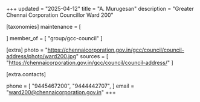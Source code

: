 +++
updated = "2025-04-12"
title = "A. Murugesan"
description = "Greater Chennai Corporation Councillor Ward 200"

[taxonomies]
maintenance = [

]
member_of = [
    "group/gcc-council"
]

[extra]
photo = "https://chennaicorporation.gov.in/gcc/council/council-address/photo/ward200.jpg"
sources = [
    "https://chennaicorporation.gov.in/gcc/council/council-address/"
]

[extra.contacts]

phone = [
    "9445467200",
    "9444442707",
    ]
email = "ward200@chennaicorporation.gov.in"
+++
